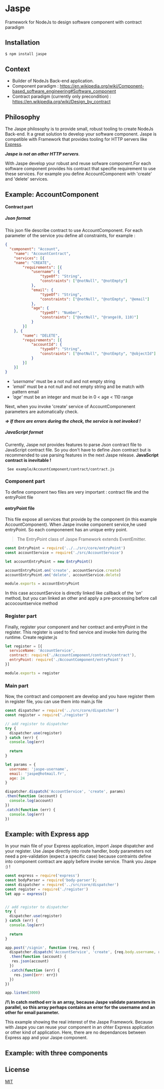 # Jaspe
Framework for NodeJs to design software component with contract paradigm

## Installation
```bash
$ npm install jaspe
```

## Context

* Builder of NodeJs Back-end application.
* Component paradigm : https://en.wikipedia.org/wiki/Component-based_software_engineering#Software_component
* Contract paradigm (currently only precondition) : https://en.wikipedia.org/wiki/Design_by_contract

## Philosophy

The Jaspe philosophy is to provide small, robust tooling to create NodeJs Back-end. 
It a great solution to develop your software component. Jaspe is compatible with
Framework that provides tooling for HTTP servers like [Express](https://github.com/expressjs/express).

**_Jaspe is not an other HTTP servers_**.

With Jaspe develop your robust and reuse sofware component.For each software component provides his contract
that specifie requirement to use these services. For example you define AccountComponent with 'create' and 'delete' services.

## Example: AccountComponent
#### Contract part
##### Json format
This json file describe contract to use AccountComponent. 
For each parameter of the service you define all constraints, for example :
```json
{
  "component": "Account",
	"name": "AccountContract",
	"services": [{
    "name": "CREATE",
		"requirements": [{
			"username": {
				"typeOf": "String",
				"constraints": ["@notNull", "@notEmpty"]
			},
			"email": {
				"typeOf": "String",
				"constraints": ["@notNull", "@notEmpty", "@email"]
			},
			"age": {
				"typeOf": "Number",
				"constraints": ["@notNull", "@range(0, 110)"]
			}
		}]
	}, {
		"name": "DELETE",
		"requirements": [{
			"accountId": {
				"typeOf": "String",
				"constraints": ["@notNull", "@notEmpty", "@objectId"]
			}
		}]
	}]
}
```
* _'username'_ must be a not null and not empty string
* _'email'_ must be a not null and not empty string and be match with pattern email
* _'age'_ must be an integer and must be in 0 < age < 110 range

Next, when you invoke 'create' service of AccountComponenent parameters are automatically check. 

**_=> If there are errors during the check, the service is not invoked !_** 

##### JavaScript format

Currently, Jaspe not provides features to parse Json contract file to JavaScript contract file.
So you don't have to define Json contract but is recommended to use parsing features in the next
Jaspe release. **JavaScript contract is inevitable !**
                          
```
 See example/AccountComponent/contract/contract.js
```

### Component part

To define component two files are very important : contract file and the entryPoint file

#### entryPoint file

 This file expose all services that provide by the component (in this example AccountComponent).
 When Jaspe invoke component service,he used entryPoint. So each componenent has an unique
 entry point. 
 
 > The EntryPoint class of Jaspe Framework extends EventEmitter.
```js
const EntryPoint = require('../../src/core/entryPoint')
const accountService = require('./src/AccountService')

let accountEntryPoint = new EntryPoint()

accountEntryPoint.on('create', accountService.create)
accountEntryPoint.on('delete', accountService.delete)

module.exports = accountEntryPoint

```
In this case accountService is directly linked like callback of the _'on'_ method, but you can linked an other 
and apply a pre-processing before call accocountservice method

### Register part

Finally, register your component and her contract and entryPoint in the register. This register is used to 
find service and invoke him during the runtime. 
Create register.js
```js
let register = [{
  serviceName: 'AccountService', 
  contract: require('./AccountComponent/contract/contract'), 
  entryPoint: require('./AccountComponent/entryPoint')
}]

module.exports = register
```

### Main part

Now, the contract and component are develop and you have register them in register file, 
you can use them into main.js file
```js
const dispatcher = require('../src/core/dispatcher')
const register = require('./register')

// add register to dispatcher
try {
  dispatcher.use(register)
} catch (err) {
  console.log(err)
  
  return
}

let params = {
  username: 'jaspe-username',
  email: 'jaspe@hotmail.fr',
  age: 24
}

dispatcher.dispatch('AccountService', 'create', params)
.then(function (account) {
  console.log(account)
})
.catch(function (err) {
  console.log(err)
})
```

## Example: with Express app
In your main file of your Express application, import Jaspe dispatcher and your register.
Use Jaspe directly into route handler, body parameters not need a pre-validation (expect a specific case)
because contraints define into component contract are apply before invoke service. Thank you Jaspe :) !

```js
const express = require('express')
const bodyParser = require('body-parser');
const dispatcher = require('../src/core/dispatcher')
const register = require('./register')
let app = express()


// add register to dispatcher
try {
  dispatcher.use(register)
} catch (err) {
  console.log(err)
  
  return
}

app.post('/signin', function (req, res) {
  dispatcher.dispatch('AccountService', 'create', {req.body.username, req.body.email, req.body.age})
  .then(function (account) {
   res.json(account)
  })
  .catch(function (err) {
    res.json({err: err})
  })  
})

app.listen(3000)
```
**/!\ In catch method err is an array, because Jaspe validate parameters in parallel, so this array perhaps contains 
an error for the username and an other for email parameter.** 


This example showing the real interest of the Jaspe Framework. Because with Jaspe you can reuse your component in an ohter
Express application or other kind of application. Here, there are no dependances between Express app and your Jaspe component.

## Example: with three components

## License
[MIT](LICENSE)

